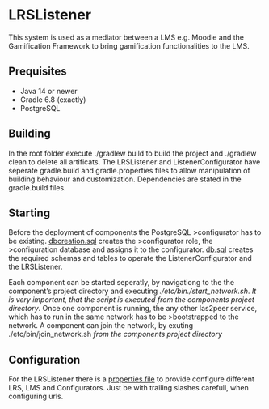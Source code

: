 # LRSListener

This system is used as a mediator between a LMS e.g. Moodle and the Gamification Framework to bring gamification functionalities to the LMS.

## Prequisites
- Java 14 or newer
- Gradle 6.8 (exactly)
- PostgreSQL

## Building
In the root folder execute ./gradlew build to build the project and ./gradlew clean to delete all artificats. The LRSListener and ListenerConfigurator have seperate gradle.build and gradle.properties files to allow manipulation of building behaviour and customization. Dependencies are stated in the gradle.build files.

## Starting 
Before the deployment of components the PostgreSQL >configurator has to be existing. [dbcreation.sql](ListenerConfigurator/psql/dbcreation.sql) creates the >configurator role, the >configuration database and assigns it to the configurator. [db.sql](ListenerConfigurator/psql/db.sql) creates the required schemas and tables to operate the ListenerConfigurator and the LRSListener.

Each component can be started seperatly, by navigationg to the the component’s project directory and executing *./etc/bin./start_network.sh*. *It is very important, that the script is executed from the components project directory*. Once one component is running, the any other las2peer service, which has to run in the same network has to be >bootstrapped to the network. A component can join the network, by exuting ./etc/bin/join_network.sh *from the components project directory*

## Configuration
For the LRSListener there is a [properties file](LRSListener/etc/i5.las2peer.services.gamification.listener.LRSListener.properties) to provide configure different LRS, LMS and Configurators. Just be with trailing slashes carefull, when configuring urls.
